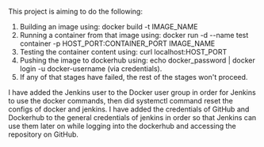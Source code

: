 This project is aiming to do the following: 

  1. Building an image using:                   docker build -t IMAGE_NAME
  2. Running a container from that image using: docker run -d --name test container -p HOST_PORT:CONTAINER_PORT IMAGE_NAME
  3. Testing the container content using:       curl localhost:HOST_PORT
  4. Pushing the image to dockerhub using:      echo docker_password | docker login -u docker-username (via credentials).
  5. If any of that stages have failed, the rest of the stages won't proceed.

 I have added the Jenkins user to the Docker user group in order for Jenkins to use the docker commands, then did systemctl       command reset the configs of docker and jenkins.
 I have added the credentials of GitHub and Dockerhub to the general credentials of jenkins in order so that Jenkins can use      them later on while logging into the dockerhub and accessing the repository on GitHub.
